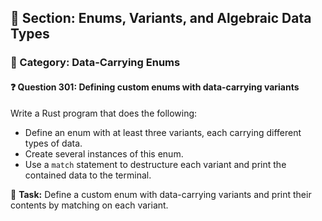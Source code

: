 ## 📘 Section: Enums, Variants, and Algebraic Data Types
### 🔹 Category: Data-Carrying Enums
#### ❓ Question 301: Defining custom enums with data-carrying variants

Write a Rust program that does the following:

- Define an enum with at least three variants, each carrying different types of data.
- Create several instances of this enum.
- Use a `match` statement to destructure each variant and print the contained data to the terminal.

🔧 **Task:** Define a custom enum with data-carrying variants and print their contents by matching on each variant.
